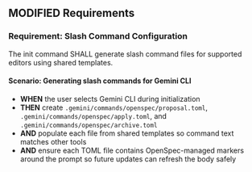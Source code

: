 ## MODIFIED Requirements
### Requirement: Slash Command Configuration
The init command SHALL generate slash command files for supported editors using shared templates.

#### Scenario: Generating slash commands for Gemini CLI
- **WHEN** the user selects Gemini CLI during initialization
- **THEN** create `.gemini/commands/openspec/proposal.toml`, `.gemini/commands/openspec/apply.toml`, and `.gemini/commands/openspec/archive.toml`
- **AND** populate each file from shared templates so command text matches other tools
- **AND** ensure each TOML file contains OpenSpec-managed markers around the prompt so future updates can refresh the body safely
